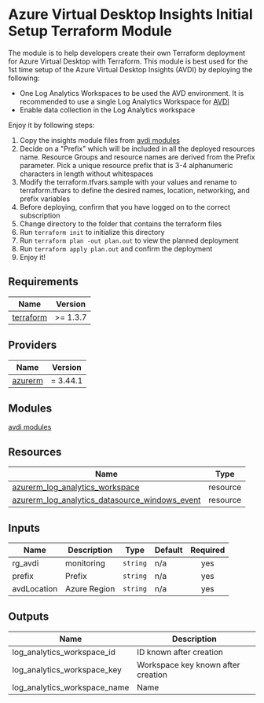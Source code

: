 # Azure Virtual Desktop Insights Initial Setup Terraform Module

The module is to help developers create their own Terraform deployment for Azure Virtual Desktop with Terraform. This module is best used for the 1st time setup of the Azure Virtual Desktop Insights (AVDI) by deploying the following:

* One Log Analytics Workspaces to be used the AVD environment. It is recommended to use a single Log Analytics Workspace for [AVDI](https://learn.microsoft.com/en-us/azure/virtual-desktop/insights)
* Enable data collection in the Log Analytics workspace

Enjoy it by following steps:

1. Copy the insights module files from [avdi modules](../modules/../insights/)  
2. Decide on a  "Prefix" which will be included in all the deployed resources name. Resource Groups and resource names are derived from the Prefix parameter. Pick a unique resource prefix that is 3-4 alphanumeric characters in length without whitespaces
3. Modify the terraform.tfvars.sample with your values and rename to terraform.tfvars to define the desired names, location, networking, and prefix variables
4. Before deploying, confirm that you have logged on to the correct subscription
5. Change directory to the folder that contains the terraform files
6. Run `terraform init` to initialize this directory
7. Run `terraform plan -out plan.out` to view the planned deployment
8. Run `terraform apply plan.out` and confirm the deployment
9. Enjoy it!

<!-- BEGIN_TF_DOCS -->
## Requirements

| Name                                                                      | Version |
|---------------------------------------------------------------------------|---------|
| <a name="terraform"></a> [terraform](https://developer.hashicorp.com/terraform/downloads) | >= 1.3.7  |

## Providers

| Name                                                 | Version |
|------------------------------------------------------|---------|
| <a name="azurerm"></a> [azurerm](https://registry.terraform.io/providers/hashicorp/azurerm/3.44.1) | = 3.44.1  |

## Modules

[avdi modules](../modules/../insights/)

## Resources

| Name                                                                                                       | Type     |
|------------------------------------------------------------------------------------------------------------|----------|
| [azurerm_log_analytics_workspace](https://registry.terraform.io/providers/hashicorp/azurerm/latest/docs/resources/log_analytics_workspace) | resource |
| [azurerm_log_analytics_datasource_windows_event](https://registry.terraform.io/providers/hashicorp/azurerm/latest/docs/resources/log_analytics_datasource_windows_event) | resource |


## Inputs

| Name                                                            | Description      | Type     | Default | Required |
|-----------------------------------------------------------------|------------------|----------|---------|:--------:|
| <a name="rg_avdi"></a> rg_avdi | monitoring | `string` | n/a     |   yes    |
| <a name="prefix"></a> prefix| Prefix | `string` | n/a     |   yes    |
| <a name="avdLocation"></a> avdLocation| Azure Region | `string` | n/a     |   yes    |

## Outputs

| Name                                                              | Description      |
|-------------------------------------------------------------------|------------------|
| <a name="log_analytics_workspace_id"></a> log_analytics_workspace_id | ID known after creation |
| <a name="log_analytics_workspace_key"></a> log_analytics_workspace_key | Workspace key known after creation |
| <a name="log_analytics_workspace_name"></a> log_analytics_workspace_name | Name |

<!-- END_TF_DOCS -->